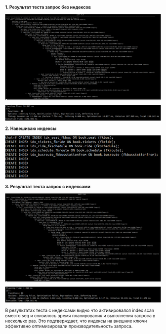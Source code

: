 **1. Результат теста запрос без индексов**

![img.png](img.png)

![img_1.png](img_1.png)

**2. Навешиваю индексы**

![img_2.png](img_2.png)

**3. Результат теста запрос с индексами**

![img_3.png](img_3.png)

![img_4.png](img_4.png)

В результатах теста с индексами видно что активировался index scan вместо seq и снизилось время планирования и выполнения запроса в несколько раз. Это подтверждает, что индексы на внешние ключи эффективно оптимизировали производительность запроса.